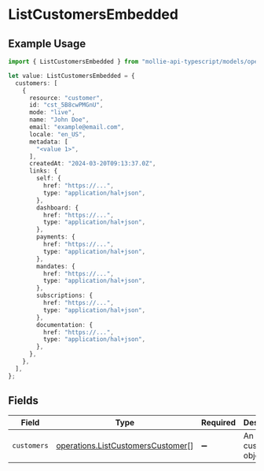 # ListCustomersEmbedded

## Example Usage

```typescript
import { ListCustomersEmbedded } from "mollie-api-typescript/models/operations";

let value: ListCustomersEmbedded = {
  customers: [
    {
      resource: "customer",
      id: "cst_5B8cwPMGnU",
      mode: "live",
      name: "John Doe",
      email: "example@email.com",
      locale: "en_US",
      metadata: [
        "<value 1>",
      ],
      createdAt: "2024-03-20T09:13:37.0Z",
      links: {
        self: {
          href: "https://...",
          type: "application/hal+json",
        },
        dashboard: {
          href: "https://...",
          type: "application/hal+json",
        },
        payments: {
          href: "https://...",
          type: "application/hal+json",
        },
        mandates: {
          href: "https://...",
          type: "application/hal+json",
        },
        subscriptions: {
          href: "https://...",
          type: "application/hal+json",
        },
        documentation: {
          href: "https://...",
          type: "application/hal+json",
        },
      },
    },
  ],
};
```

## Fields

| Field                                                                                  | Type                                                                                   | Required                                                                               | Description                                                                            |
| -------------------------------------------------------------------------------------- | -------------------------------------------------------------------------------------- | -------------------------------------------------------------------------------------- | -------------------------------------------------------------------------------------- |
| `customers`                                                                            | [operations.ListCustomersCustomer](../../models/operations/listcustomerscustomer.md)[] | :heavy_minus_sign:                                                                     | An array of customer objects.                                                          |